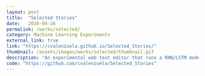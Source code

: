 ```yaml
---
layout: post
title:  "Selected Stories"
date:   2016-09-26
permalink: /works/selected/
category: Machine Learning Experiments
external_link: true
link: "https://cvalenzuela.github.io/Selected_Stories/"
thumbnail: /assets/images/works/selected/thumbnail.gif
description: "An experimental web text editor that runs a RNN/LSTM model in the browser to suggest new lines while you write."
code: "https://github.com/cvalenzuela/Selected_Stories"
---
```


